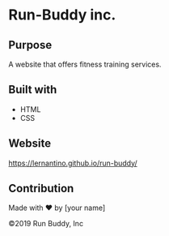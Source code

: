 # Run-Buddy inc. 

## Purpose
A website that offers fitness training services.

## Built with
* HTML
* CSS

## Website 
https://lernantino.github.io/run-buddy/

## Contribution
Made with ❤️ by [your name]

©️2019 Run Buddy, Inc
